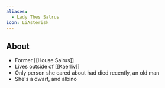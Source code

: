 ```yaml
---
aliases:
  - Lady Thes Salrus
icon: LiAsterisk
---
```

## About

- Former [[House Salrus]]
- Lives outside of [[Kaerliv]]
- Only person she cared about had died recently, an old man
- She's a dwarf, and albino